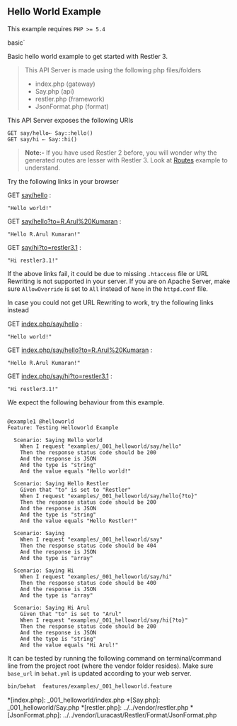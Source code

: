 ## Hello World Example 

 This example requires `PHP >= 5.4` 

<tag>basic`


Basic hello world example to get started with Restler 3.

> This API Server is made using the following php files/folders
> 
> * index.php      (gateway)
> * Say.php      (api)
> * restler.php      (framework)
> * JsonFormat.php      (format)

This API Server exposes the following URIs

    GET say/hello⇠ Say::hello()
    GET say/hi ⇠ Say::hi()


> **Note:-** If you have used Restler 2 before, you will wonder why
 the generated routes are lesser with Restler 3.
 Look at [Routes](../_006_routing/readme.html) example to understand.



Try the following links in your browser

GET [say/hello](say/hello)
:    
~~~~~~~~~~~~~~~~~~~~~~~~~~~~~~~~
"Hello world!"
~~~~~~~~~~~~~~~~~~~~~~~~~~~~~~~~

GET [say/hello?to=R.Arul%20Kumaran](say/hello?to=R.Arul%20Kumaran)
:    
~~~~~~~~~~~~~~~~~~~~~~~~~~~~~~~~
"Hello R.Arul Kumaran!"
~~~~~~~~~~~~~~~~~~~~~~~~~~~~~~~~

GET [say/hi?to=restler3.1](say/hi?to=restler3.1)
:    
~~~~~~~~~~~~~~~~~~~~~~~~~~~~~~~~
"Hi restler3.1!"
~~~~~~~~~~~~~~~~~~~~~~~~~~~~~~~~


If the above links fail, it could be due to missing `.htaccess` file or URL
Rewriting is not supported in your server. If you are on Apache Server, make sure
`AllowOverride` is set to `All` instead of `None` in the `httpd.conf` file.

In case you could not get URL Rewriting to work, try the following links instead

GET [index.php/say/hello](index.php/say/hello)
:    
~~~~~~~~~~~~~~~~~~~~~~~~~~~~~~~~
"Hello world!"
~~~~~~~~~~~~~~~~~~~~~~~~~~~~~~~~

GET [index.php/say/hello?to=R.Arul%20Kumaran](index.php/say/hello?to=R.Arul%20Kumaran)
:    
~~~~~~~~~~~~~~~~~~~~~~~~~~~~~~~~
"Hello R.Arul Kumaran!"
~~~~~~~~~~~~~~~~~~~~~~~~~~~~~~~~

GET [index.php/say/hi?to=restler3.1](index.php/say/hi?to=restler3.1)
:    
~~~~~~~~~~~~~~~~~~~~~~~~~~~~~~~~
"Hi restler3.1!"
~~~~~~~~~~~~~~~~~~~~~~~~~~~~~~~~




We expect the following behaviour from this example.

```gherkin

@example1 @helloworld
Feature: Testing Helloworld Example

  Scenario: Saying Hello world
    When I request "examples/_001_helloworld/say/hello"
    Then the response status code should be 200
    And the response is JSON
    And the type is "string"
    And the value equals "Hello world!"

  Scenario: Saying Hello Restler
    Given that "to" is set to "Restler"
    When I request "examples/_001_helloworld/say/hello{?to}"
    Then the response status code should be 200
    And the response is JSON
    And the type is "string"
    And the value equals "Hello Restler!"

  Scenario: Saying
    When I request "examples/_001_helloworld/say"
    Then the response status code should be 404
    And the response is JSON
    And the type is "array"

  Scenario: Saying Hi
    When I request "examples/_001_helloworld/say/hi"
    Then the response status code should be 400
    And the response is JSON
    And the type is "array"

  Scenario: Saying Hi Arul
    Given that "to" is set to "Arul"
    When I request "examples/_001_helloworld/say/hi{?to}"
    Then the response status code should be 200
    And the response is JSON
    And the type is "string"
    And the value equals "Hi Arul!"

```

It can be tested by running the following command on terminal/command line
from the project root (where the vendor folder resides). Make sure `base_url`
in `behat.yml` is updated according to your web server.

```bash
bin/behat  features/examples/_001_helloworld.feature
```



*[index.php]: _001_helloworld/index.php
*[Say.php]: _001_helloworld/Say.php
*[restler.php]: ../../vendor/restler.php
*[JsonFormat.php]: ../../vendor/Luracast/Restler/Format/JsonFormat.php

